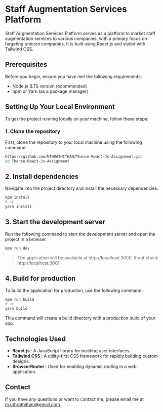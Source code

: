 # Staff Augmentation Services Platform

Staff Augmentation Services Platform serves as a platform to market staff augmentation services to various companies, with a primary focus on targeting unicorn companies. It is built using React.js and styled with Tailwind CSS.

## Prerequisites

Before you begin, ensure you have met the following requirements:
- Node.js (LTS version recommended)
- npm or Yarn (as a package manager)

## Setting Up Your Local Environment

To get the project running locally on your machine, follow these steps:

### 1. Clone the repository

First, clone the repository to your local machine using the following command:

```bash
https://github.com/UTHRATHITHAN/Thence-React-Js-Assignment.git
cd Thence-React-Js-Assignment
```


## 2. Install dependencies

Navigate into the project directory and install the necessary dependencies:

```bash
npm install
# or
yarn install
```

## 3. Start the development server

Run the following command to start the development server and open the project in a browser:

```bash
npm run dev
```

> The application will be available at http://localhost:3000. If not check http://localhost:3001
  
## 4. Build for production

To build the application for production, use the following command:

```bash
npm run build
# or
yarn build
```

This command will create a build directory with a production build of your app.


## Technologies Used

- **React.js** : A JavaScript library for building user interfaces.
- **Tailwind CSS** : A utility-first CSS framework for rapidly building custom designs.
- **BrowserRouter** : Used for enabling dynamic routing in a web application.

## Contact

If you have any questions or want to contact me, please email me at m.uthrathithan@gmail.com.